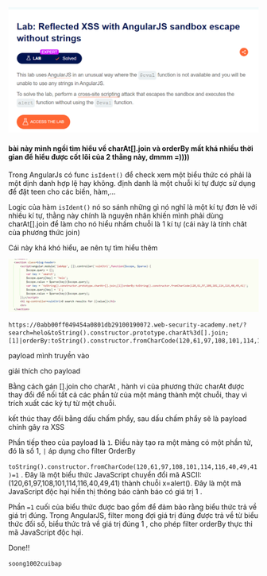 ![image](../img/16.1.png)

#### bài này mình ngồi tìm hiểu về charAt[].join và orderBy mất khá nhiều thời gian để hiểu được cốt lõi của 2 thằng này, dmmm =))))

Trong AngularJs có func `isIdent()` để check xem một biểu thức có phải là một dịnh danh hợp lệ hay không. định danh là một chuỗi kí tự được sử dụng để đặt teen cho các biến, hàm,...

Logic của hàm `isIdent()` nó so sánh những gì nó nghĩ là một kí tự đơn lẻ với nhiều kí tự, thằng này chính là nguyên nhân khiến mình phải dùng charAt[].join để làm cho nó hiểu nhầm chuỗi là 1 kí tự (cái này là tính chât của phương thức join)

Cái này khá khó hiểu, ae nên tự tìm hiểu thêm

![image](../img/16.2.png)

```
https://0abb00ff049454a0801db29100190072.web-security-academy.net/?search=helo&toString().constructor.prototype.charAt%3d[].join;[1]|orderBy:toString().constructor.fromCharCode(120,61,97,108,101,114,116,40,49,41)=1
```

payload mình truyền vào

giải thích cho payload

Bằng cách gán [].join cho charAt , hành vi của phương thức charAt được thay đổi để nối tất cả các phần tử của một mảng thành một chuỗi, thay vì trích xuất các ký tự từ một chuỗi.

kết thúc thay đổi bằng dấu chấm phẩy, sau dấu chấm phẩy sẽ là payload chính gây ra XSS

Phần tiếp theo của payload là `1`. Điều này tạo ra một mảng có một phần tử, đó là số 1, `|` áp dụng cho filter OrderBy 

`toString().constructor.fromCharCode(120,61,97,108,101,114,116,40,49,41)=1` . Đây là một biểu thức JavaScript chuyển đổi mã ASCII: (120,61,97,108,101,114,116,40,49,41) thành chuỗi x=alert(). Đây là một mã JavaScript độc hại hiển thị thông báo cảnh báo có giá trị 1 .

Phần `=1` cuối của biểu thức được bao gồm để đảm bảo rằng biểu thức trả về giá trị đúng. Trong AngularJS, filter mong đợi giá trị đúng được trả về từ biểu thức đối số, biểu thức trả về giá trị đúng 1 , cho phép filter orderBy thực thi mã JavaScript độc hại.

Done!!

`soong1002cuibap`
